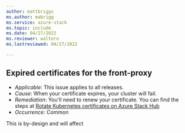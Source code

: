 ```yaml
---
author: mattbriggs
ms.author: mabrigg
ms.service: azure-stack
ms.topic: include
ms.date: 04/27/2022
ms.reviewer: waltero
ms.lastreviewed: 04/27/2022

---
```


## Expired certificates for the front-proxy

- *Applicable*: This issue applies to all releases.
- *Cause*: When your certificate expires, your cluster will fail.
- *Remediation*: You'll need to renew your certificate. You can find the steps at [Rotate Kubernetes certificates on Azure Stack Hub](../user/kubernetes-aks-engine-rotate-certs.md)
- *Occurrence*: Common

This is by-design and will affect 